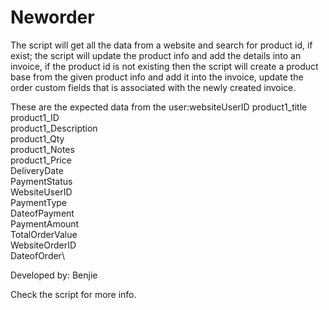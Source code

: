 # Neworder

The script will get all the data from a website and search for product id, if exist; the script will update the product info 
and add the details into an invoice, if the product id is not existing then the script will create a product base from the given product info and add it into the invoice, update the order custom fields that is associated with the newly created invoice.

These are the expected data from the user:websiteUserID 
	product1_title\
	product1_ID\
	product1_Description\
	product1_Qty\
	product1_Notes\
	product1_Price\
	DeliveryDate\
	PaymentStatus\
	WebsiteUserID\
	PaymentType\
	DateofPayment\
	PaymentAmount\
	TotalOrderValue\
	WebsiteOrderID\
	DateofOrder\
	
                             
 Developed by: Benjie
 
 Check the script for more info.
